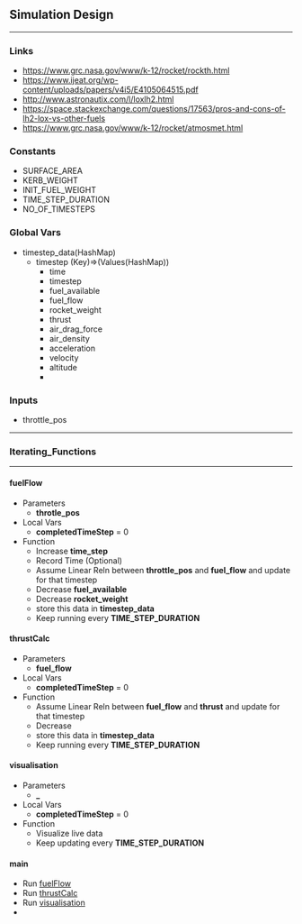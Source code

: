 ## Simulation Design

---

### Links

- https://www.grc.nasa.gov/www/k-12/rocket/rockth.html
- https://www.ijeat.org/wp-content/uploads/papers/v4i5/E4105064515.pdf
- http://www.astronautix.com/l/loxlh2.html
- https://space.stackexchange.com/questions/17563/pros-and-cons-of-lh2-lox-vs-other-fuels
- https://www.grc.nasa.gov/www/k-12/rocket/atmosmet.html

### Constants

- SURFACE_AREA
- KERB_WEIGHT
- INIT_FUEL_WEIGHT
- TIME_STEP_DURATION
- NO_OF_TIMESTEPS

### Global Vars

- timestep_data(HashMap)
  - timestep (Key)=>(Values(HashMap))
    - time
    - timestep
    - fuel_available
    - fuel_flow
    - rocket_weight
    - thrust
    - air_drag_force
    - air_density
    - acceleration
    - velocity
    - altitude
    -

### Inputs

- throttle_pos

---

### Iterating_Functions

---

#### **fuelFlow**

- Parameters
  - **throtle_pos**
- Local Vars
  - **completedTimeStep** = 0
- Function
  - Increase **time_step**
  - Record Time (Optional)
  - Assume Linear Reln between **throttle_pos** and **fuel_flow** and update for that timestep
  - Decrease **fuel_available**
  - Decrease **rocket_weight**
  - store this data in **timestep_data**
  - Keep running every **TIME_STEP_DURATION**

#### **thrustCalc**

- Parameters
  - **fuel_flow**
- Local Vars
  - **completedTimeStep** = 0
- Function
  - Assume Linear Reln between **fuel_flow** and **thrust** and update for that timestep
  - Decrease
  - store this data in **timestep_data**
  - Keep running every **TIME_STEP_DURATION**

#### **visualisation**

- Parameters
  - **\_**
- Local Vars
  - **completedTimeStep** = 0
- Function
  - Visualize live data
  - Keep updating every **TIME_STEP_DURATION**

#### **main**

- Run [fuelFlow](#fuelflow)
- Run [thrustCalc](#thrustcalc)
- Run [visualisation](#visualisation)
-
